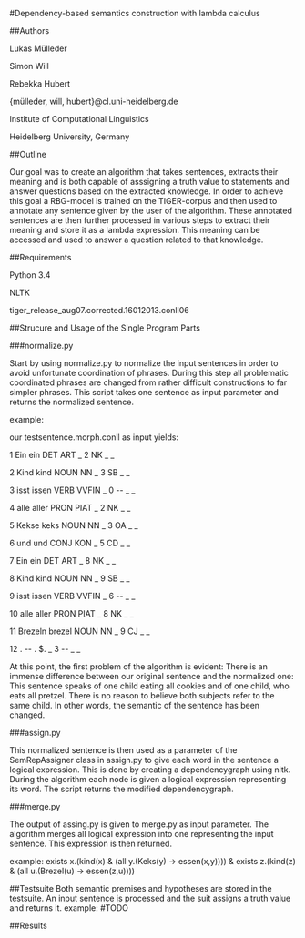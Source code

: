 #Dependency-based semantics construction with lambda calculus


##Authors


Lukas Mülleder         

Simon Will              

Rebekka Hubert          

{mülleder, will, hubert}@cl.uni-heidelberg.de

Institute of Computational Linguistics

Heidelberg University, Germany


##Outline



Our goal was to create an algorithm that takes sentences, extracts their meaning
and is both capable of asssigning a truth value to statements and answer
questions based on the extracted knowledge.
In order to achieve this goal a RBG-model is trained on the TIGER-corpus
and then used to annotate any sentence given by the user of the algorithm.
These annotated sentences are then further processed in various steps to extract
their meaning and store it as a lambda expression.
This meaning can be accessed and used to answer a question related to that
knowledge.



##Requirements

Python 3.4

NLTK

tiger\_release\_aug07.corrected.16012013.conll06




##Strucure and Usage of the Single Program Parts

###normalize.py

Start by using normalize.py to normalize the input sentences in order to avoid unfortunate
coordination of phrases. During this step all problematic coordinated phrases are changed from
rather difficult constructions to far simpler phrases.
This script takes one sentence as input parameter and returns the normalized
sentence.

example:

our testsentence.morph.conll as input yields:

1	Ein	ein	DET	ART	_	2	NK	_	_

2	Kind	kind	NOUN	NN	_	3	SB	_	_

3	isst	issen	VERB	VVFIN	_	0	--	_	_

4	alle	aller	PRON	PIAT	_	2	NK	_	_

5	Kekse	keks	NOUN	NN	_	3	OA	_	_

6	und	und	CONJ	KON	_	5	CD	_	_

7	Ein	ein	DET	ART	_	8	NK	_	_

8	Kind	kind	NOUN	NN	_	9	SB	_	_

9	isst	issen	VERB	VVFIN	_	6	--	_	_

10	alle	aller	PRON	PIAT	_	8	NK	_	_

11	Brezeln	brezel	NOUN	NN	_	9	CJ	_	_

12	.	--	.	$.	_	3	--	_	_



At this point, the first problem of the algorithm is evident: 
There is an immense difference between our original sentence and the normalized one:
This sentence speaks of one child eating all cookies and of one child,
who eats all pretzel. There is no reason to believe both subjects refer to the
same child.
In other words, the semantic of the sentence has been changed.



###assign.py

This normalized sentence is then used as a parameter of the SemRepAssigner class
in  assign.py to give each word in the sentence a logical expression.
This is done by creating a dependencygraph using nltk.
During the algorithm each node is given a logical expression representing its
word. The script returns the modified dependencygraph.



###merge.py

The output of assing.py is given to merge.py as input parameter. The algorithm
merges all logical expression into one representing the input sentence.
This expression is then returned.

example:
exists x.(kind(x) & (all y.(Keks(y) -> essen(x,y)))) & exists z.(kind(z) & (all u.(Brezel(u) -> essen(z,u))))


##Testsuite
Both semantic premises and hypotheses are stored in the testsuite. An input sentence is processed and the
suit assigns a truth value and returns it.
example:
#TODO



##Results


